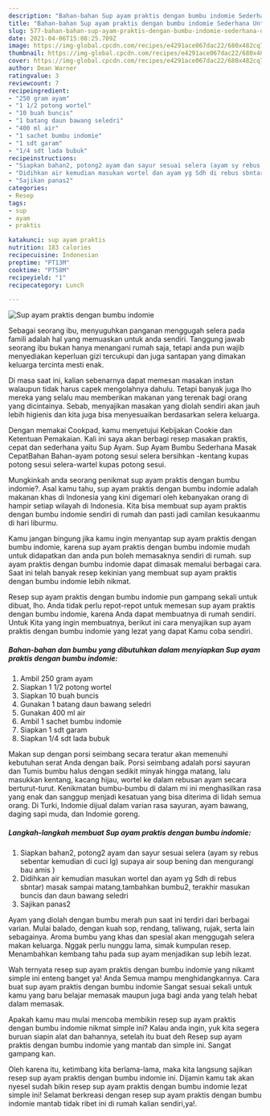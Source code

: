 ```yaml
---
description: "Bahan-bahan Sup ayam praktis dengan bumbu indomie Sederhana Untuk Jualan"
title: "Bahan-bahan Sup ayam praktis dengan bumbu indomie Sederhana Untuk Jualan"
slug: 577-bahan-bahan-sup-ayam-praktis-dengan-bumbu-indomie-sederhana-untuk-jualan
date: 2021-04-06T15:08:25.709Z
image: https://img-global.cpcdn.com/recipes/e4291ace067dac22/680x482cq70/sup-ayam-praktis-dengan-bumbu-indomie-foto-resep-utama.jpg
thumbnail: https://img-global.cpcdn.com/recipes/e4291ace067dac22/680x482cq70/sup-ayam-praktis-dengan-bumbu-indomie-foto-resep-utama.jpg
cover: https://img-global.cpcdn.com/recipes/e4291ace067dac22/680x482cq70/sup-ayam-praktis-dengan-bumbu-indomie-foto-resep-utama.jpg
author: Dean Warner
ratingvalue: 3
reviewcount: 7
recipeingredient:
- "250 gram ayam"
- "1 1/2 potong wortel"
- "10 buah buncis"
- "1 batang daun bawang seledri"
- "400 ml air"
- "1 sachet bumbu indomie"
- "1 sdt garam"
- "1/4 sdt lada bubuk"
recipeinstructions:
- "Siapkan bahan2, potong2 ayam dan sayur sesuai selera (ayam sy rebus sebentar kemudian di cuci lg) supaya air soup bening dan mengurangi bau amis )"
- "Didihkan air kemudian masukan wortel dan ayam yg Sdh di rebus sbntar) masak sampai matang,tambahkan bumbu2, terakhir masukan buncis dan daun bawang seledri"
- "Sajikan panas2"
categories:
- Resep
tags:
- sup
- ayam
- praktis

katakunci: sup ayam praktis 
nutrition: 183 calories
recipecuisine: Indonesian
preptime: "PT13M"
cooktime: "PT58M"
recipeyield: "1"
recipecategory: Lunch

---
```



![Sup ayam praktis dengan bumbu indomie](https://img-global.cpcdn.com/recipes/e4291ace067dac22/680x482cq70/sup-ayam-praktis-dengan-bumbu-indomie-foto-resep-utama.jpg)

Sebagai seorang ibu, menyuguhkan panganan menggugah selera pada famili adalah hal yang memuaskan untuk anda sendiri. Tanggung jawab seorang ibu bukan hanya menangani rumah saja, tetapi anda pun wajib menyediakan keperluan gizi tercukupi dan juga santapan yang dimakan keluarga tercinta mesti enak.

Di masa  saat ini, kalian sebenarnya dapat memesan masakan instan walaupun tidak harus capek mengolahnya dahulu. Tetapi banyak juga lho mereka yang selalu mau memberikan makanan yang terenak bagi orang yang dicintainya. Sebab, menyajikan masakan yang diolah sendiri akan jauh lebih higienis dan kita juga bisa menyesuaikan berdasarkan selera keluarga. 

Dengan memakai Cookpad, kamu menyetujui Kebijakan Cookie dan Ketentuan Pemakaian. Kali ini saya akan berbagi resep masakan praktis, cepat dan sederhana yaitu Sup Ayam. Sup Ayam Bumbu Sederhana Masak CepatBahan Bahan-ayam potong sesui selera bersihkan -kentang kupas potong sesui selera-wartel kupas potong sesui.

Mungkinkah anda seorang penikmat sup ayam praktis dengan bumbu indomie?. Asal kamu tahu, sup ayam praktis dengan bumbu indomie adalah makanan khas di Indonesia yang kini digemari oleh kebanyakan orang di hampir setiap wilayah di Indonesia. Kita bisa membuat sup ayam praktis dengan bumbu indomie sendiri di rumah dan pasti jadi camilan kesukaanmu di hari liburmu.

Kamu jangan bingung jika kamu ingin menyantap sup ayam praktis dengan bumbu indomie, karena sup ayam praktis dengan bumbu indomie mudah untuk didapatkan dan anda pun boleh memasaknya sendiri di rumah. sup ayam praktis dengan bumbu indomie dapat dimasak memalui berbagai cara. Saat ini telah banyak resep kekinian yang membuat sup ayam praktis dengan bumbu indomie lebih nikmat.

Resep sup ayam praktis dengan bumbu indomie pun gampang sekali untuk dibuat, lho. Anda tidak perlu repot-repot untuk memesan sup ayam praktis dengan bumbu indomie, karena Anda dapat membuatnya di rumah sendiri. Untuk Kita yang ingin membuatnya, berikut ini cara menyajikan sup ayam praktis dengan bumbu indomie yang lezat yang dapat Kamu coba sendiri.

<!--inarticleads1-->

##### Bahan-bahan dan bumbu yang dibutuhkan dalam menyiapkan Sup ayam praktis dengan bumbu indomie:

1. Ambil 250 gram ayam
1. Siapkan 1 1/2 potong wortel
1. Siapkan 10 buah buncis
1. Gunakan 1 batang daun bawang seledri
1. Gunakan 400 ml air
1. Ambil 1 sachet bumbu indomie
1. Siapkan 1 sdt garam
1. Siapkan 1/4 sdt lada bubuk


Makan sup dengan porsi seimbang secara teratur akan memenuhi kebutuhan serat Anda dengan baik. Porsi seimbang adalah porsi sayuran dan Tumis bumbu halus dengan sedikit minyak hingga matang, lalu masukkan kentang, kacang hijau, wortel ke dalam rebusan ayam secara berturut-turut. Kenikmatan bumbu-bumbu di dalam mi ini menghasilkan rasa yang enak dan sanggup menjadi kesatuan yang bisa diterima di lidah semua orang. Di Turki, Indomie dijual dalam varian rasa sayuran, ayam bawang, daging sapi muda, dan Indomie goreng. 

<!--inarticleads2-->

##### Langkah-langkah membuat Sup ayam praktis dengan bumbu indomie:

1. Siapkan bahan2, potong2 ayam dan sayur sesuai selera (ayam sy rebus sebentar kemudian di cuci lg) supaya air soup bening dan mengurangi bau amis )
1. Didihkan air kemudian masukan wortel dan ayam yg Sdh di rebus sbntar) masak sampai matang,tambahkan bumbu2, terakhir masukan buncis dan daun bawang seledri
1. Sajikan panas2


Ayam yang diolah dengan bumbu merah pun saat ini terdiri dari berbagai varian. Mulai balado, dengan kuah sop, rendang, taliwang, rujak, serta lain sebagainya. Aroma bumbu yang khas dan spesial akan menggugah selera makan keluarga. Nggak perlu nunggu lama, simak kumpulan resep. Menambahkan kembang tahu pada sup ayam menjadikan sup lebih lezat. 

Wah ternyata resep sup ayam praktis dengan bumbu indomie yang nikamt simple ini enteng banget ya! Anda Semua mampu menghidangkannya. Cara buat sup ayam praktis dengan bumbu indomie Sangat sesuai sekali untuk kamu yang baru belajar memasak maupun juga bagi anda yang telah hebat dalam memasak.

Apakah kamu mau mulai mencoba membikin resep sup ayam praktis dengan bumbu indomie nikmat simple ini? Kalau anda ingin, yuk kita segera buruan siapin alat dan bahannya, setelah itu buat deh Resep sup ayam praktis dengan bumbu indomie yang mantab dan simple ini. Sangat gampang kan. 

Oleh karena itu, ketimbang kita berlama-lama, maka kita langsung sajikan resep sup ayam praktis dengan bumbu indomie ini. Dijamin kamu tak akan nyesel sudah bikin resep sup ayam praktis dengan bumbu indomie lezat simple ini! Selamat berkreasi dengan resep sup ayam praktis dengan bumbu indomie mantab tidak ribet ini di rumah kalian sendiri,ya!.

